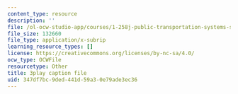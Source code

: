```yaml
---
content_type: resource
description: ''
file: /ol-ocw-studio-app/courses/1-258j-public-transportation-systems-spring-2017/347df7bc9ded441d59a30e79ade3ec36_CJehtdXHR7Q.srt
file_size: 132660
file_type: application/x-subrip
learning_resource_types: []
license: https://creativecommons.org/licenses/by-nc-sa/4.0/
ocw_type: OCWFile
resourcetype: Other
title: 3play caption file
uid: 347df7bc-9ded-441d-59a3-0e79ade3ec36
---
```

